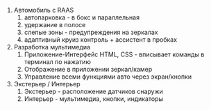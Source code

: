 
1. Автомобиль с RAAS
	1. автопарковка - в бокс и параллельная
	2. удержание в полосе
	3. слепые зоны - предупреждения на зеркалах
	4. адаптивный круиз контроль + ассистент в пробках
2. Разработка мультимедиа
	1. Приложение-Интерфейс HTML, CSS - вписывает команды в терминал по нажатию
	2. Отображение в приложении зеркал/камер
	3. Управление всеми функциями авто через экран/кнопки
3. Экстерьер / Интерьер 
	1. Экстерьер - расположение датчиков снаружи
	2. Интерьер - мультимедиа, кнопки, индикаторы

